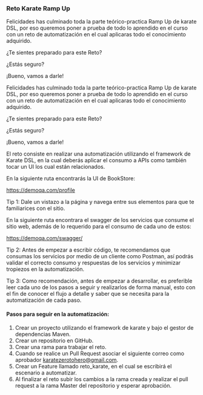 ### Reto Karate Ramp Up

Felicidades has culminado toda la parte teórico-practica Ramp Up de karate DSL, por eso queremos poner a prueba de todo lo aprendido en el curso con un reto de automatización en el cual aplicaras todo el conocimiento adquirido.

¿Te sientes preparado para este Reto?

¿Estás seguro?

¡Bueno, vamos a darle!

Felicidades has culminado toda la parte teórico-practica Ramp Up de karate DSL, por eso queremos poner a prueba de todo lo aprendido en el curso con un reto de automatización en el cual aplicaras todo el conocimiento adquirido. 

¿Te sientes preparado para este Reto?

¿Estás seguro?

¡Bueno, vamos a darle!

El reto consiste en realizar una automatización utilizando el framework de Karate DSL, en la cual deberás aplicar el consumo a APIs como también tocar un UI los cual están relacionados. 

En la siguiente ruta encontrarás la UI de BookStore:

https://demoqa.com/profile 

Tip 1: Dale un vistazo a la página y navega entre sus elementos para que te familiarices con el sitio. 

En la siguiente ruta encontrara el swagger de los servicios que consume el sitio web, además de lo requerido para el consumo de cada uno de estos: 

https://demoqa.com/swagger/ 

Tip 2: Antes de empezar a escribir código, te recomendamos que consumas los servicios por medio de un cliente como  Postman, así podrás validar el correcto consumo y respuestas de los servicios y minimizar  tropiezos en la automatización.

Tip 3: Como recomendación, antes de empezar a desarrollar, es preferible leer cada uno de los pasos a seguir y realizarlos de forma manual, esto con el fin de conocer el flujo a detalle y saber que se necesita para la automatización de cada paso.

#### Pasos para seguir en la automatización:

1. Crear un proyecto utilizando el framework de karate y bajo el gestor de dependencias Maven.
2. Crear un repositorio en GitHub.
3. Crear una rama para trabajar el reto.
4. Cuando se realice un Pull Request asociar el siguiente correo como aprobador karatezerotohero@gmail.com.
5. Crear un Feature llamado reto_karate, en el cual se escribirá el escenario a automatizar.
6. Al finalizar el reto subir los cambios a la rama creada y realizar el pull request a la rama Master del repositorio y esperar aprobación.